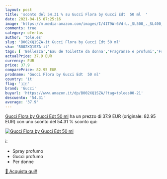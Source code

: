 ```yaml
---
layout: post
title: 'sconto del 54.31 % su Gucci Flora by Gucci Edt  50 ml  '
date: 2021-04-15 07:25:16
image: 'https://m.media-amazon.com/images/I/41T9W-6Vd-L._SL500_._SL400_.jpg'
comments: true
category: ofertas
author: 'tole.es'
slug: 'B002XQ1SZA-it Gucci Flora by Gucci Edt 50 ml'
sku: 'B002XQ1SZA-it'
tags: [ 'Bellezza','Eau de Toilette da donna','Fragranze e profumi','Fragranze e profumi da donna','gucci', ]
actualPrice: 37.9 EUR
currency: EUR
price: 37.9
comparePrice: 82.95 EUR
prodname: 'Gucci Flora by Gucci Edt  50 ml'
country: 'it'
flag: '🇮🇹'
brand: 'Gucci'
buyurl: 'https://www.amazon.it/dp/B002XQ1SZA/?tag=tolees00-21'
descuento: '54.31'
average: '37.9'
---
```


[Gucci Flora by Gucci Edt  50 ml](https://www.amazon.it/dp/B002XQ1SZA/?tag=tolees00-21) ha un prezzo di 37.9 EUR (originale: 82.95 EUR) con uno sconto del 54.31 % sconto qui:

[![Gucci Flora by Gucci Edt  50 ml](https://m.media-amazon.com/images/I/41T9W-6Vd-L._SL500_._SL400_.jpg)](https://www.amazon.it/dp/B002XQ1SZA/?tag=tolees00-21)

ℹ️:

- Spray profumo
- Gucci profumo
- Per donne

[🛒 Acquista qui!!](https://www.amazon.it/dp/B002XQ1SZA/?tag=tolees00-21)
